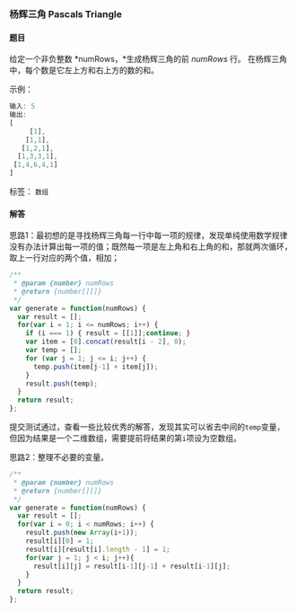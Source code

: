 ### 杨辉三角 Pascals Triangle

#### 题目

给定一个非负整数 *numRows，*生成杨辉三角的前 *numRows* 行。 在杨辉三角中，每个数是它左上方和右上方的数的和。 

示例：

```javascript
输入: 5
输出:
[
     [1],
    [1,1],
   [1,2,1],
  [1,3,3,1],
 [1,4,6,4,1]
]
```

标签： `数组`

#### 解答

思路1：最初想的是寻找杨辉三角每一行中每一项的规律，发现单纯使用数学规律没有办法计算出每一项的值；既然每一项是左上角和右上角的和，那就两次循环，取上一行对应的两个值，相加；

```javascript
/**
 * @param {number} numRows
 * @return {number[][]}
 */
var generate = function(numRows) {
  var result = [];
  for(var i = 1; i <= numRows; i++) {
    if (i === 1) { result = [[1]];continue; }
    var item = [0].concat(result[i - 2], 0);
    var temp = [];
    for (var j = 1; j <= i; j++) {
      temp.push(item[j-1] + item[j]);
    }
    result.push(temp);
  }
  return result;
};
```

提交测试通过，查看一些比较优秀的解答，发现其实可以省去中间的`temp`变量，但因为结果是一个二维数组，需要提前将结果的第`i`项设为空数组。

思路2：整理不必要的变量。

```javascript
/**
 * @param {number} numRows
 * @return {number[][]}
 */
var generate = function(numRows) {
  var result = [];
  for(var i = 0; i < numRows; i++) {
    result.push(new Array(i+1));
    result[i][0] = 1;
    result[i][result[i].length - 1] = 1;
    for(var j = 1; j < i; j++){
      result[i][j] = result[i-1][j-1] + result[i-1][j];  
    }
  }
  return result;
};
```

